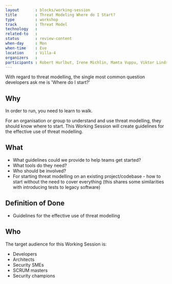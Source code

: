 ```yaml
---
layout       : blocks/working-session
title        : Threat Modeling Where do I Start?
type         : workshop
track        : Threat Model
technology   :
related-to   :
status       : review-content
when-day     : Mon
when-time    : Eve
location     : Villa-4
organizers   :
participants : Robert Hurlbut, Irene Michlin, Mamta Vuppu, Viktor Lindström
---
```


With regard to threat modelling, the single most common question developers ask me is 'Where do I start?'

## Why

In order to run, you need to learn to walk. 

For an organisation or group to understand and use threat modelling, they should know where to start. This Working Session will create guidelines for the effective use of threat modelling.

## What

- What guidelines could we provide to help teams get started?
- What tools do they need?
- Who should be involved? 
- For starting threat modelling on an existing project/codebase - how to start without the need to cover everything (this shares some similarities with introducing tests to legacy software)

## Definition of Done

- Guidelines for the effective use of threat modelling

## Who

The target audience for this Working Session is:

- Developers
- Architects
- Security SMEs
- SCRUM masters
- Security champions
